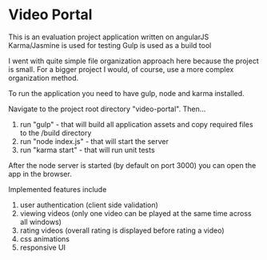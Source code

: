 # Video Portal
This is an evaluation project application written on angularJS
Karma/Jasmine is used for testing
Gulp is used as a build tool

I went with quite simple file organization approach here because the project is small. For a bigger project I would, of course, use a more complex organization method.

To run the application you need to have gulp, node and karma installed.

Navigate to the project root directory "video-portal". Then...
1) run "gulp" - that will build all application assets and copy required files to the /build directory
2) run "node index.js" - that will start the server
3) run "karma start" - that will run unit tests

After the node server is started (by default on port 3000) you can open the app in the browser.

Implemented features include
1) user authentication (client side validation)
2) viewing videos (only one video can be played at the same time across all windows)
3) rating videos (overall rating is displayed before rating a video)
4) css animations
5) responsive UI
